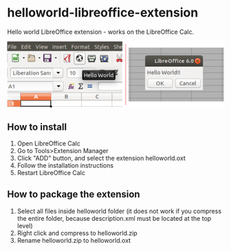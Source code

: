 # helloworld-libreoffice-extension
Hello world LibreOffice extension - works on the LibreOffice Calc. 

<div align="left">
  <img src="screenshots.png">
</div>

## How to install

1. Open LibreOffice Calc
2. Go to Tools>Extension Manager
3. Click "ADD" button, and select the extension helloworld.oxt
4. Follow the installation instructions
5. Restart LibreOffice Calc

## How to package the extension

1. Select all files inside helloworld folder (it does not work if you compress the entire folder, because description.xml must be located at the top level)
2. Right click and compress to helloworld.zip
3. Rename helloworld.zip to helloworld.oxt
